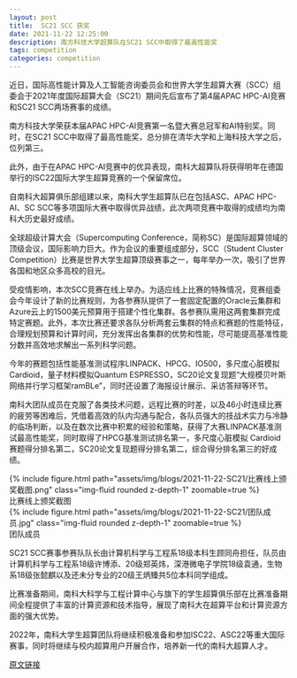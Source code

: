 ```yaml
---
layout: post
title:  SC21 SCC 获奖
date: 2021-11-22 12:25:00
description: 南方科技大学超算队在SC21 SCC中取得了最高性能奖
tags: competition
categories: competition
---
```


近日，国际高性能计算及人工智能咨询委员会和世界大学生超算大赛（SCC）组委会于2021年度国际超算大会（SC21）期间先后宣布了第4届APAC HPC-AI竞赛和SC21 SCC两场赛事的成绩。

南方科技大学荣获本届APAC HPC-AI竞赛第一名暨大赛总冠军和AI特别奖。同时，在SC21 SCC中取得了最高性能奖，总分排在清华大学和上海科技大学之后，位列第三。

此外，由于在APAC HPC-AI竞赛中的优异表现，南科大超算队将获得明年在德国举行的ISC22国际大学生超算竞赛的一个保留席位。

自南科大超算俱乐部组建以来，南科大学生超算队已在包括ASC、APAC HPC-AI、SC SCC等多项国际大赛中取得优异战绩，此次两项竞赛中取得的成绩均为南科大历史最好成绩。

全球超级计算大会（Supercomputing Conference，简称SC）是国际超算领域的顶级会议，国际影响力巨大。作为会议的重要组成部分，SCC（Student Cluster Competition）比赛是世界大学生超算顶级赛事之一，每年举办一次，吸引了世界各国和地区众多高校的目光。

受疫情影响，本次SCC竞赛在线上举办。为适应线上比赛的特殊情况，竞赛组委会今年设计了新的比赛规则，为各参赛队提供了一套固定配置的Oracle云集群和Azure云上的1500美元预算用于搭建个性化集群。各参赛队需用这两套集群完成特定赛题。此外，本次比赛还要求各队分析两套云集群的特点和赛题的性能特征，合理规划预算和计算时间，充分发挥出各集群的优势和性能，尽可能提高基准性能分数并高效地求解出一系列科学问题。

今年的赛题包括性能基准测试程序LINPACK、HPCG、IO500，多尺度心脏模拟 Cardioid，量子材料模拟Quantum ESPRESSO，SC20论文复现题“大规模贝叶斯网络并行学习框架ramBLe”，同时还设置了海报设计展示、采访答辩等环节。

南科大团队成员在克服了各类技术问题，远程比赛的时差，以及46小时连续比赛的疲劳等困难后，凭借着高效的队内沟通与配合，各队员强大的技战术实力与冷静的临场判断，以及在数次比赛中积累的经验和策略，获得了大赛LINPACK基准测试最高性能奖，同时取得了HPCG基准测试排名第一，多尺度心脏模拟 Cardioid赛题得分排名第二，SC20论文复现题得分排名第二，综合得分排名第三的好成绩。

<div class="row mt-3">
    <div class="col-sm mt-3 mt-md-0">
        {% include figure.html path="assets/img/blogs/2021-11-22-SC21/比赛线上颁奖截图.png" class="img-fluid rounded z-depth-1" zoomable=true %}
    </div>
</div>
<div class="caption">
    比赛线上颁奖截图
</div>

<div class="row mt-3">
    <div class="col-sm mt-3 mt-md-0">
        {% include figure.html path="assets/img/blogs/2021-11-22-SC21/团队成员.jpg" class="img-fluid rounded z-depth-1" zoomable=true %}
    </div>
</div>
<div class="caption">
    团队成员
</div>

SC21 SCC赛事参赛队队长由计算机科学与工程系18级本科生顾同舟担任，队员由计算机科学与工程系18级许博添、20级郑英炜，深港微电子学院18级袁通，生物系18级张懿麒以及还未分专业的20级王炳臻共5位本科同学组成。

比赛准备期间，南科大科学与工程计算中心与旗下的学生超算俱乐部在比赛准备期间全程提供了丰富的计算资源和技术指导，展现了南科大在超算平台和计算资源方面的强大优势。

2022年，南科大学生超算团队将继续积极准备和参加ISC22、ASC22等重大国际赛事，同时将继续与校内超算用户开展合作，培养新一代的南科大超算人才。

[原文链接](https://mp.weixin.qq.com/s/5KUCVYio-WS_9FWSII2lAg)